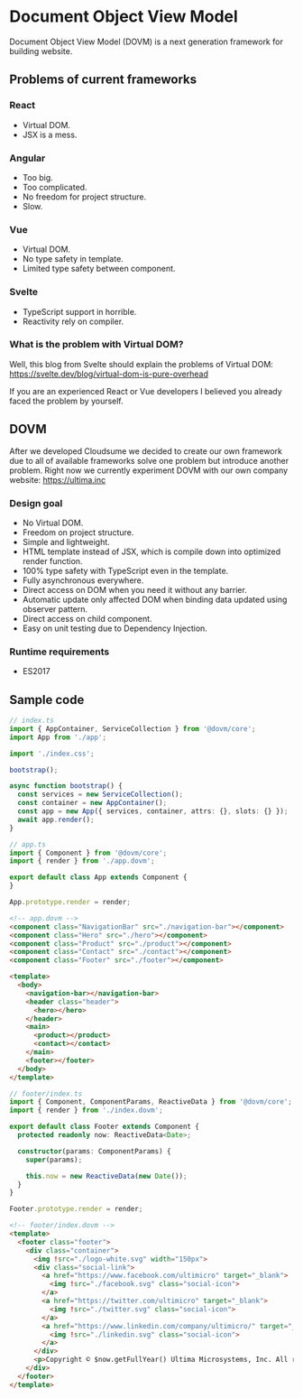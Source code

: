 # Document Object View Model

Document Object View Model (DOVM) is a next generation framework for building website.

## Problems of current frameworks

### React

- Virtual DOM.
- JSX is a mess.

### Angular

- Too big.
- Too complicated.
- No freedom for project structure.
- Slow.

### Vue

- Virtual DOM.
- No type safety in template.
- Limited type safety between component.

### Svelte

- TypeScript support in horrible.
- Reactivity rely on compiler.

### What is the problem with Virtual DOM?

Well, this blog from Svelte should explain the problems of Virtual DOM: https://svelte.dev/blog/virtual-dom-is-pure-overhead

If you are an experienced React or Vue developers I believed you already faced the problem by yourself.

## DOVM

After we developed Cloudsume we decided to create our own framework due to all of available frameworks solve one problem but introduce another problem. Right now we currently experiment DOVM with our own company website: https://ultima.inc

### Design goal

- No Virtual DOM.
- Freedom on project structure.
- Simple and lightweight.
- HTML template instead of JSX, which is compile down into optimized render function.
- 100% type safety with TypeScript even in the template.
- Fully asynchronous everywhere.
- Direct access on DOM when you need it without any barrier.
- Automatic update only affected DOM when binding data updated using observer pattern.
- Direct access on child component.
- Easy on unit testing due to Dependency Injection.

### Runtime requirements

- ES2017

## Sample code

```ts
// index.ts
import { AppContainer, ServiceCollection } from '@dovm/core';
import App from './app';

import './index.css';

bootstrap();

async function bootstrap() {
  const services = new ServiceCollection();
  const container = new AppContainer();
  const app = new App({ services, container, attrs: {}, slots: {} });
  await app.render();
}
```

```ts
// app.ts
import { Component } from '@dovm/core';
import { render } from './app.dovm';

export default class App extends Component {
}

App.prototype.render = render;
```

```html
<!-- app.dovm -->
<component class="NavigationBar" src="./navigation-bar"></component>
<component class="Hero" src="./hero"></component>
<component class="Product" src="./product"></component>
<component class="Contact" src="./contact"></component>
<component class="Footer" src="./footer"></component>

<template>
  <body>
    <navigation-bar></navigation-bar>
    <header class="header">
      <hero></hero>
    </header>
    <main>
      <product></product>
      <contact></contact>
    </main>
    <footer></footer>
  </body>
</template>
```

```ts
// footer/index.ts
import { Component, ComponentParams, ReactiveData } from '@dovm/core';
import { render } from './index.dovm';

export default class Footer extends Component {
  protected readonly now: ReactiveData<Date>;

  constructor(params: ComponentParams) {
    super(params);

    this.now = new ReactiveData(new Date());
  }
}

Footer.prototype.render = render;
```

```html
<!-- footer/index.dovm -->
<template>
  <footer class="footer">
    <div class="container">
      <img !src="./logo-white.svg" width="150px">
      <div class="social-link">
        <a href="https://www.facebook.com/ultimicro" target="_blank">
          <img !src="./facebook.svg" class="social-icon">
        </a>
        <a href="https://twitter.com/ultimicro" target="_blank">
          <img !src="./twitter.svg" class="social-icon">
        </a>
        <a href="https://www.linkedin.com/company/ultimicro/" target="_blank">
          <img !src="./linkedin.svg" class="social-icon">
        </a>
      </div>
      <p>Copyright © $now.getFullYear() Ultima Microsystems, Inc. All rights reserved.</p>
    </div>
  </footer>
</template>
```
